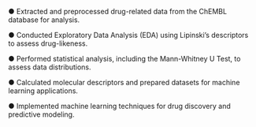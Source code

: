 ● Extracted and preprocessed drug-related data from the ChEMBL database for analysis. 

● Conducted Exploratory Data Analysis (EDA) using Lipinski’s descriptors to assess drug-likeness. 

● Performed statistical analysis, including the Mann-Whitney U Test, to assess data distributions. 

● Calculated molecular descriptors and prepared datasets for machine learning applications. 

● Implemented machine learning techniques for drug discovery and predictive modeling. 
